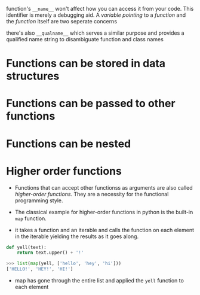 function's `__name__` won't affect how you can access it from your code.
This identifier is merely a debugging aid. A _variable pointing_ to a _function_
and the _function_ itself are two seperate concerns

there's also `__qualname__` which serves a similar purpose and provides a qualified name string
to disambiguate function and class names

# Functions can be stored in data structures

# Functions can be passed to other functions

# Functions can be nested

# Higher order functions

* Functions that can accept other functionss as arguments are also called
  _higher-order functions_. They are a necessity for the functional programming style.

* The classical example for higher-order functions in python is the built-in `map` function.
* it takes a function and an iterable and calls the function on each element in the iterable
  yielding the results as it goes along.

```python
def yell(text):
    return text.upper() + '!'

>>> list(map(yell, ['hello', 'hey', 'hi']))
['HELLO!', 'HEY!', 'HI!']
```

* map has gone through the entire list and applied the `yell` function to each element
